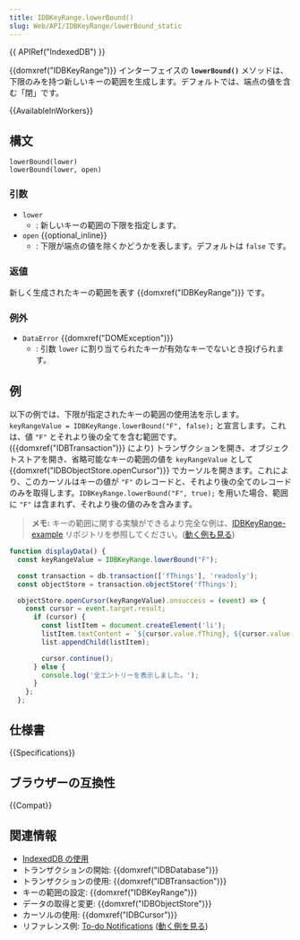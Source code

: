 ```yaml
---
title: IDBKeyRange.lowerBound()
slug: Web/API/IDBKeyRange/lowerBound_static
---
```


{{ APIRef("IndexedDB") }}

{{domxref("IDBKeyRange")}} インターフェイスの **`lowerBound()`** メソッドは、下限のみを持つ新しいキーの範囲を生成します。デフォルトでは、端点の値を含む「閉」です。

{{AvailableInWorkers}}

## 構文

```js-nolint
lowerBound(lower)
lowerBound(lower, open)
```

### 引数

- `lower`
  - : 新しいキーの範囲の下限を指定します。
- `open` {{optional_inline}}
  - : 下限が端点の値を除くかどうかを表します。デフォルトは `false` です。

### 返値

新しく生成されたキーの範囲を表す {{domxref("IDBKeyRange")}} です。

### 例外

- `DataError` {{domxref("DOMException")}}
  - : 引数 `lower` に割り当てられたキーが有効なキーでないとき投げられます。

## 例

以下の例では、下限が指定されたキーの範囲の使用法を示します。`keyRangeValue = IDBKeyRange.lowerBound("F", false);` と宣言します。これは、値 `"F"` とそれより後の全てを含む範囲です。({{domxref("IDBTransaction")}} により) トランザクションを開き、オブジェクトストアを開き、省略可能なキーの範囲の値を `keyRangeValue` として {{domxref("IDBObjectStore.openCursor")}} でカーソルを開きます。これにより、このカーソルはキーの値が `"F"` のレコードと、それより後の全てのレコードのみを取得します。`IDBKeyRange.lowerBound("F", true);` を用いた場合、範囲に `"F"` は含まれず、それより後の値のみを含みます。

> **メモ:** キーの範囲に関する実験ができるより完全な例は、[IDBKeyRange-example](https://github.com/mdn/dom-examples/tree/main/indexeddb-examples/idbkeyrange) リポジトリを参照してください。([動く例も見る](https://mdn.github.io/dom-examples/indexeddb-examples/idbkeyrange/))

```js
function displayData() {
  const keyRangeValue = IDBKeyRange.lowerBound("F");

  const transaction = db.transaction(['fThings'], 'readonly');
  const objectStore = transaction.objectStore('fThings');

  objectStore.openCursor(keyRangeValue).onsuccess = (event) => {
    const cursor = event.target.result;
      if (cursor) {
        const listItem = document.createElement('li');
        listItem.textContent = `${cursor.value.fThing}, ${cursor.value.fRating}`;
        list.appendChild(listItem);

        cursor.continue();
      } else {
        console.log('全エントリーを表示しました。');
      }
    };
  };
```

## 仕様書

{{Specifications}}

## ブラウザーの互換性

{{Compat}}

## 関連情報

- [IndexedDB の使用](/ja/docs/Web/API/IndexedDB_API/Using_IndexedDB)
- トランザクションの開始: {{domxref("IDBDatabase")}}
- トランザクションの使用: {{domxref("IDBTransaction")}}
- キーの範囲の設定: {{domxref("IDBKeyRange")}}
- データの取得と変更: {{domxref("IDBObjectStore")}}
- カーソルの使用: {{domxref("IDBCursor")}}
- リファレンス例: [To-do Notifications](https://github.com/mdn/dom-examples/tree/main/to-do-notifications) ([動く例を見る](https://mdn.github.io/dom-examples/to-do-notifications/))
